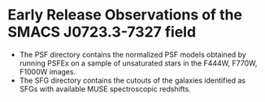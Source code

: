 # Early Release Observations of the SMACS J0723.3-7327 field
 
- The PSF directory contains the normalized PSF models obtained by running PSFEx on a sample of unsaturated stars in the F444W, F770W, F1000W images. 
- The SFG directory contains the cutouts of the galaxies identified as SFGs with available MUSE spectroscopic redshifts. 
